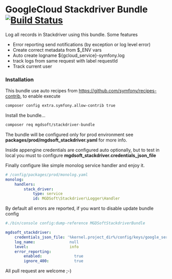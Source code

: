 # GoogleCloud Stackdriver Bundle [![Build Status](https://travis-ci.com/MGDSoft/stackdriver-bundle.svg?branch=master)](https://travis-ci.com/MGDSoft/stackdriver-bundle)

Log all records in Stackdriver using this bundle. Some features

- Error reporting send notifications (by exception or log level error)
- Create correct metadata from $_ENV vars
- Auto create logname ${gcloud_service}-symfony.log
- track logs from same request with label requestId
- Track current user

### Installation

This bundle use auto recipes from https://github.com/symfony/recipes-contrib, to enable execute 

```sh
composer config extra.symfony.allow-contrib true
```

Install the bundle...

```sh
composer req mgdsoft/stackdriver-bundle
```

The bundle  will be configured only for prod environment see **packages/prod/mgdsoft_stackdriver.yaml** for more info.

Inside appengine credentials are configured auto optionally, but to test in local you must to configure **mgdsoft_stackdriver.credentials_json_file**
  
Finally configure like simple monolog service handler and enjoy it.  

```yaml
# /config/packages/prod/monolog.yaml
monolog:
    handlers:
        stack_driver:
            type: service
            id: MGDSoft\Stackdriver\Logger\Handler
```

By default all errors are reported, if you want to disable update bundle config 

```yaml
#./bin/console config:dump-reference MGDSoftStackdriverBundle

mgdsoft_stackdriver:
    credentials_json_file: '%kernel.project_dir%/config/keys/google_service_account.json'
    log_name:               null
    level:                  info
    error_reporting:
        enabled:              true
        ignore_400:           true
```

All pull request are welcome ;-)